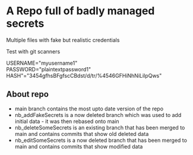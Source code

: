 # A Repo full of badly managed secrets

Multiple files with fake but realistic credentials

Test with git scanners

USERNAME="myusername1"  
PASSWORD="plaintextpassword1"  
HASH"="3454gfhsBFgfscCBdst/d/tr/%4546GFHiNhNiLiIpQws"  


## About repo

- main branch contains the most upto date version of the repo
- nb_addFakeSecrets is a now deleted branch which was used to add initial data - it was then rebased onto main
- nb_deleteSomeSecrets is an existing branch that has been merged to main and contains commits that show old deleted data
- nb_editSomeSecrets is a now deleted branch that has been merged to main and contains commits that show modified data
